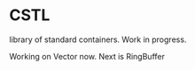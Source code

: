 # CSTL

library of standard containers.
Work in progress. 

Working on Vector now.
Next is RingBuffer
